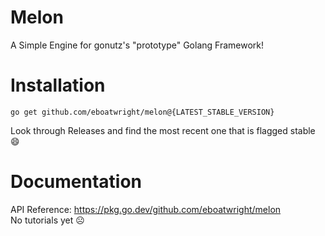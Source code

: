 # Melon
 A Simple Engine for gonutz's "prototype" Golang Framework!

# Installation
```
go get github.com/eboatwright/melon@{LATEST_STABLE_VERSION}
```
 Look through Releases and find the most recent one that is flagged stable :smile:

# Documentation
 API Reference: https://pkg.go.dev/github.com/eboatwright/melon <br />
 No tutorials yet ☹️
